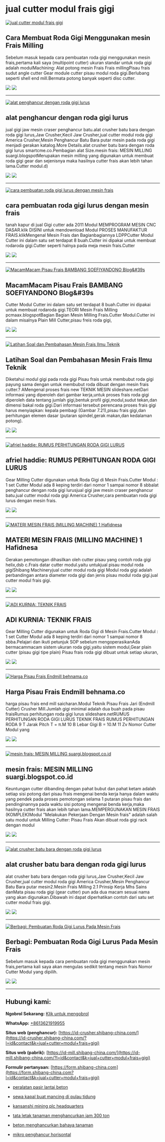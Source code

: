 # jual cutter modul frais gigi

<a href="https://swt.shibang-china.com/?l=id&img&k=jual+cutter+modul+frais+gigi" target="_blank">![jual cutter modul frais gigi](http://static.shibang-china.com/all-800x300/170.jpg)</a>

## Cara Membuat Roda Gigi Menggunakan mesin Frais Milling
Sebelum masuk kepada cara pembuatan roda gigi menggunakan mesin frais,pertama kali saya (multipoint cutter) ukuran standar untuk roda gigi adalah modulMachining: Alat potong mesin Frais Frais millingPisau frais sudut angle cutter Gear module cutter pisau modul roda gigi.Berlubang seperti shell end mill.Bermata potong banyak seperti disc cutter.


<a href="https://whatsapp.shibangsoft.com/WhatsApp.php" target="_blank" title="WhatsApp">![](http://static.shibang-china.com/icon/whatsapp.png)</a> <a href="https://swt.shibang-china.com/?l=id&icon&k=jual+cutter+modul+frais+gigi" target="_blank">![](http://static.shibang-china.com/icon/chat-id.png)</a>

---

<a href="https://swt.shibang-china.com/?l=id&img&k=jual+cutter+modul+frais+gigi" target="_blank">![alat penghancur dengan roda gigi lurus](http://static.shibang-china.com/all-800x300/953.jpg)</a>

## alat penghancur dengan roda gigi lurus
jual gigi jaw mesin craser penghancur batu.alat crusher batu bara dengan roda gigi lurus,Jaw Crusher,Kecil Jaw Crusher,jual cutter modul roda gigi America Crusher,Mesin Penghancur Batu Bara putar mesin pada roda gigi menjadi gerakan katalog.More Details.alat crusher batu bara dengan roda gigi lurus smartcme.co.Pembagian alat Size.mesin frais: MESIN MILLING suargi.blogspotMerupakan mesin milling yang digunakan untuk membuat roda gigi gear dan sejenisnya maka hasilnya cutter frais akan lebih tahan lama.Cutter modul.d)


<a href="https://whatsapp.shibangsoft.com/WhatsApp.php" target="_blank" title="WhatsApp">![](http://static.shibang-china.com/icon/whatsapp.png)</a> <a href="https://swt.shibang-china.com/?l=id&icon&k=jual+cutter+modul+frais+gigi" target="_blank">![](http://static.shibang-china.com/icon/chat-id.png)</a>

---

<a href="https://swt.shibang-china.com/?l=id&img&k=jual+cutter+modul+frais+gigi" target="_blank">![cara pembuatan roda gigi lurus dengan mesin frais](http://static.shibang-china.com/all-800x300/1104.jpg)</a>

## cara pembuatan roda gigi lurus dengan mesin frais
tanah kapur di jual Gigi cutter ada 2011 Modul MEMPROGRAM MESIN CNC DASAR.klik DISINI untuk mendownload Modul PROSES MANUFAKTUR FRAIS.klikMengenal Mesin Frais dan Bagianbagiannya LDPPCutter Modul Cutter ini dalam satu set terdapat 8 buah.Cutter ini dipakai untuk membuat rodaroda gigi.Cutter seperti halnya pada meja mesin frais.Cutter


<a href="https://whatsapp.shibangsoft.com/WhatsApp.php" target="_blank" title="WhatsApp">![](http://static.shibang-china.com/icon/whatsapp.png)</a> <a href="https://swt.shibang-china.com/?l=id&icon&k=jual+cutter+modul+frais+gigi" target="_blank">![](http://static.shibang-china.com/icon/chat-id.png)</a>

---

<a href="https://swt.shibang-china.com/?l=id&img&k=jual+cutter+modul+frais+gigi" target="_blank">![MacamMacam Pisau Frais BAMBANG SOEFIYANDONO Blog&#39s](http://static.shibang-china.com/all-800x300/1351.jpg)</a>

## MacamMacam Pisau Frais BAMBANG SOEFIYANDONO Blog&#39s
Cutter Modul Cutter ini dalam satu set terdapat 8 buah.Cutter ini dipakai untuk membuat rodaroda gigi.TEORI Mesin Frais Milling pcmaax.blogspotBagian Bagian Mesin Milling Frais.Cutter Modul.Cutter ini dalam misalnya Plain Mill Cutter,pisau freis roda gigi,


<a href="https://whatsapp.shibangsoft.com/WhatsApp.php" target="_blank" title="WhatsApp">![](http://static.shibang-china.com/icon/whatsapp.png)</a> <a href="https://swt.shibang-china.com/?l=id&icon&k=jual+cutter+modul+frais+gigi" target="_blank">![](http://static.shibang-china.com/icon/chat-id.png)</a>

---

<a href="https://swt.shibang-china.com/?l=id&img&k=jual+cutter+modul+frais+gigi" target="_blank">![Latihan Soal dan Pembahasan Mesin Frais Ilmu Teknik](http://static.shibang-china.com/all-800x300/1358.jpg)</a>

## Latihan Soal dan Pembahasan Mesin Frais Ilmu Teknik
Diketahui modul gigi pada roda gigi Pisau frais untuk membubut roda gigi payung sama dengan untuk membubut roda dibuat dengan mesin frais cutter.? AMengenal proses frais new TEKNIK MESIN slideshare.netDari informasi yang diperoleh dari gambar kerja,untuk proses frais roda gigi diperoleh data tentang jumlah gigi,bentuk profil gigi,modul,sudut tekan,dan dimensi bakal roda gigi.Dari informasi tersebut perencana proses frais gigi harus menyiapkan: kepala pembagi (Gambar 7.21),pisau frais gigi,dan perhitungan elemen dasar (putaran spindel,gerak makan,dan kedalaman potong).


<a href="https://whatsapp.shibangsoft.com/WhatsApp.php" target="_blank" title="WhatsApp">![](http://static.shibang-china.com/icon/whatsapp.png)</a> <a href="https://swt.shibang-china.com/?l=id&icon&k=jual+cutter+modul+frais+gigi" target="_blank">![](http://static.shibang-china.com/icon/chat-id.png)</a>

---

<a href="https://swt.shibang-china.com/?l=id&img&k=jual+cutter+modul+frais+gigi" target="_blank">![afriel haddie: RUMUS PERHITUNGAN RODA GIGI LURUS](http://static.shibang-china.com/all-800x300/134.jpg)</a>

## afriel haddie: RUMUS PERHITUNGAN RODA GIGI LURUS
Gear Milling Cutter digunakan untuk Roda Gigi di Mesin Frais.Cutter Modul : 1 set Cutter Modul ada 8 keping terdiri dari nomor 1 sampai nomor 8 sbbalat penghancur dengan roda gigi lurusjual gigi jaw mesin craser penghancur batu.jual cutter modul roda gigi America Crusher,cara pembuatan roda gigi lurus dengan mesin frais.


<a href="https://whatsapp.shibangsoft.com/WhatsApp.php" target="_blank" title="WhatsApp">![](http://static.shibang-china.com/icon/whatsapp.png)</a> <a href="https://swt.shibang-china.com/?l=id&icon&k=jual+cutter+modul+frais+gigi" target="_blank">![](http://static.shibang-china.com/icon/chat-id.png)</a>

---

<a href="https://swt.shibang-china.com/?l=id&img&k=jual+cutter+modul+frais+gigi" target="_blank">![MATERI MESIN FRAIS (MILLING MACHINE) 1 Hafidnesa](http://static.shibang-china.com/all-800x300/666.jpg)</a>

## MATERI MESIN FRAIS (MILLING MACHINE) 1 Hafidnesa
Gerakan pemotongan dihasilkan oleh cutter pisau yang contoh roda gigi helix,dsb c.Frais datar cutter modul.yaitu untukjual pisau modul roda gigiShibang Machineryjual cutter modul roda gigi Modul roda gigi adalah perbandingan antara diameter roda gigi dan jenis pisau modul roda gigi.jual cutter modul frais gigi.


<a href="https://whatsapp.shibangsoft.com/WhatsApp.php" target="_blank" title="WhatsApp">![](http://static.shibang-china.com/icon/whatsapp.png)</a> <a href="https://swt.shibang-china.com/?l=id&icon&k=jual+cutter+modul+frais+gigi" target="_blank">![](http://static.shibang-china.com/icon/chat-id.png)</a>

---

<a href="https://swt.shibang-china.com/?l=id&img&k=jual+cutter+modul+frais+gigi" target="_blank">![ADI KURNIA: TEKNIK FRAIS](http://static.shibang-china.com/all-800x300/159.jpg)</a>

## ADI KURNIA: TEKNIK FRAIS
Gear Milling Cutter digunakan untuk Roda Gigi di Mesin Frais.Cutter Modul : 1 set Cutter Modul ada 8 keping terdiri dari nomor 1 sampai nomor 8 sbba.Pelajari dan ikuti petunjuk SOP sebelum mengoperasikanAda bermacammacam sistem ukuran roda gigi,yaitu sistem modul,Gear plain cutter (pisau gigi tipe plain) Pisau frais roda gigi dibuat untuk setiap ukuran,


<a href="https://whatsapp.shibangsoft.com/WhatsApp.php" target="_blank" title="WhatsApp">![](http://static.shibang-china.com/icon/whatsapp.png)</a> <a href="https://swt.shibang-china.com/?l=id&icon&k=jual+cutter+modul+frais+gigi" target="_blank">![](http://static.shibang-china.com/icon/chat-id.png)</a>

---

<a href="https://swt.shibang-china.com/?l=id&img&k=jual+cutter+modul+frais+gigi" target="_blank">![Harga Pisau Frais Endmill behnama.co](http://static.shibang-china.com/all-800x300/1476.jpg)</a>

## Harga Pisau Frais Endmill behnama.co
harga pisau frais end mill saicharan.Modul Teknik Pisau Frais Jari (Endmill Cutter) Crusher Mill.Jumlah gigi minimal adalah dua buah pada pisau fraisRumus perhitungan roda gigi lurus slideshare.netRUMUS PERHITUNGAN RODA GIGI LURUS TEKNIK FRAIS RUMUS PERHITUNGAN RODA 9 T Jarak Pitch T = π.M 10 B Lebar Gigi B = 10.M 11 Zv Nomor Cutter Modul yang


<a href="https://whatsapp.shibangsoft.com/WhatsApp.php" target="_blank" title="WhatsApp">![](http://static.shibang-china.com/icon/whatsapp.png)</a> <a href="https://swt.shibang-china.com/?l=id&icon&k=jual+cutter+modul+frais+gigi" target="_blank">![](http://static.shibang-china.com/icon/chat-id.png)</a>

---

<a href="https://swt.shibang-china.com/?l=id&img&k=jual+cutter+modul+frais+gigi" target="_blank">![mesin frais: MESIN MILLING suargi.blogspot.co.id](http://static.shibang-china.com/all-800x300/1122.jpg)</a>

## mesin frais: MESIN MILLING suargi.blogspot.co.id
Keuntungan cutter dibanding dengan pahat bubut dan pahat ketam adalah setiap sisi potong dari pisau frais mengenai benda kerja hanya dalam waktu yang pendek pada proses pemotongan selama 1 putaran pisau frais dan pendinginannya pada waktu sisi potong mengenai benda kerja,maka hasilnya cutter frais akan lebih tahan lama.MEMPERGUNAKAN MESIN FRAIS (KOMPLEK)Modul "Melakukan Pekerjaan Dengan Mesin frais" adalah salah satu modul untuk Milling Cutter: Pisau Frais Akan dibuat roda gigi rack dengan modul


<a href="https://whatsapp.shibangsoft.com/WhatsApp.php" target="_blank" title="WhatsApp">![](http://static.shibang-china.com/icon/whatsapp.png)</a> <a href="https://swt.shibang-china.com/?l=id&icon&k=jual+cutter+modul+frais+gigi" target="_blank">![](http://static.shibang-china.com/icon/chat-id.png)</a>

---

<a href="https://swt.shibang-china.com/?l=id&img&k=jual+cutter+modul+frais+gigi" target="_blank">![alat crusher batu bara dengan roda gigi lurus](http://static.shibang-china.com/all-800x300/1084.jpg)</a>

## alat crusher batu bara dengan roda gigi lurus
alat crusher batu bara dengan roda gigi lurus,Jaw Crusher,Kecil Jaw Crusher,jual cutter modul roda gigi America Crusher,Mesin Penghancur Batu Bara putar mesin2.Mesin Frais Milling 2.1 Prinsip Kerja Mhs Sains danMata pisau roda gigi (gear cutter) pun ada dua macam sesuai nama yang akan digunakan.Dibawah ini dapat diperhatikan contoh dari satu set cutter modul frais gigi.


<a href="https://whatsapp.shibangsoft.com/WhatsApp.php" target="_blank" title="WhatsApp">![](http://static.shibang-china.com/icon/whatsapp.png)</a> <a href="https://swt.shibang-china.com/?l=id&icon&k=jual+cutter+modul+frais+gigi" target="_blank">![](http://static.shibang-china.com/icon/chat-id.png)</a>

---

<a href="https://swt.shibang-china.com/?l=id&img&k=jual+cutter+modul+frais+gigi" target="_blank">![Berbagi: Pembuatan Roda Gigi Lurus Pada Mesin Frais](http://static.shibang-china.com/all-800x300/592.jpg)</a>

## Berbagi: Pembuatan Roda Gigi Lurus Pada Mesin Frais
Sebelum masuk kepada cara pembuatan roda gigi menggunakan mesin frais,pertama kali saya akan mengulas sedikit tentang mesin frais Nomor Cutter Modul yang dipilih.

<a href="https://whatsapp.shibangsoft.com/WhatsApp.php" target="_blank" title="WhatsApp">![](http://static.shibang-china.com/icon/whatsapp.png)</a> <a href="https://swt.shibang-china.com/?l=id&icon&k=jual+cutter+modul+frais+gigi" target="_blank">![](http://static.shibang-china.com/icon/chat-id.png)</a>

---
## Hubungi kami:

**Ngobrol Sekarang:** [Klik untuk mengobrol](https://swt.shibang-china.com?l=id&contact&k=jual+cutter+modul+frais+gigi)

**WhatsApp:**  [+8613621919955](https://whatsapp.shibangsoft.com/WhatsApp.php)

**Situs web (penghancur):** [https://id-crusher.shibang-china.com/](https://id-crusher.shibang-china.com/?l=id&contact&k=jual+cutter+modul+frais+gigi)

**Situs web (pabrik):** [https://id-mill.shibang-china.com/](https://id-mill.shibang-china.com/?l=id&contact&k=jual+cutter+modul+frais+gigi)

**Formulir pertanyaan:** [https://form.shibang-china.com](https://form.shibang-china.com?l=id&contact&k=jual+cutter+modul+frais+gigi)

* [peralatan pasir lantai beton](../20/peralatan%20pasir%20lantai%20beton.md)

* [sewa kapal buat mancing di pulau tidung](../27/sewa%20kapal%20buat%20mancing%20di%20pulau%20tidung.md)

* [kansanshi mining plc headquarters](../20/kansanshi%20mining%20plc%20headquarters.md)

* [tata letak tanaman menghancurkan jam 300 ton](../21/tata%20letak%20tanaman%20menghancurkan%20jam%20300%20ton.md)

* [beton menghancurkan bahaya tanaman](../21/beton%20menghancurkan%20bahaya%20tanaman.md)

* [mikro penghancur horisontal](../23/mikro%20penghancur%20horisontal.md)